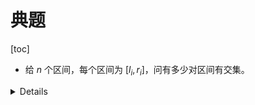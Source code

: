 典题
===

[toc]

- 给 $n$ 个区间，每个区间为 $[l_i, r_i]$，问有多少对区间有交集。

<details>

把左右端点分离并排序。对于每个左端点 $l_i$，二分寻找比它小的右端点的数量，加起来即为没有交集的区间对数量。

或者不分离左右端点，以左端点为关键字排序后，用扫描线扫过去。

</details>